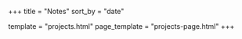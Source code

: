 +++
title   = "Notes"
sort_by = "date"

template      = "projects.html"
page_template = "projects-page.html"
+++
